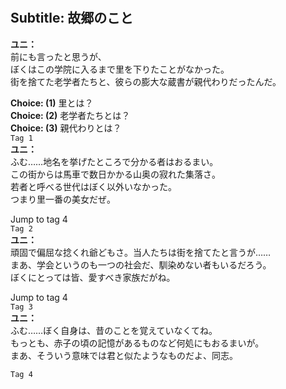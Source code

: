 # 

  
## Subtitle: 故郷のこと
  
**ユニ：**  
前にも言ったと思うが、  
ぼくはこの学院に入るまで里を下りたことがなかった。  
街を捨てた老学者たちと、彼らの膨大な蔵書が親代わりだったんだ。  
  
**Choice: (1)**  里とは？  
**Choice: (2)**  老学者たちとは？  
**Choice: (3)**  親代わりとは？  
`Tag 1`  
**ユニ：**  
ふむ……地名を挙げたところで分かる者はおるまい。  
この街からは馬車で数日かかる山奥の寂れた集落さ。  
若者と呼べる世代はぼく以外いなかった。  
つまり里一番の美女だぜ。  
  
Jump to tag 4  
`Tag 2`  
**ユニ：**  
頑固で偏屈な捻くれ爺どもさ。当人たちは街を捨てたと言うが……  
まあ、学会というのも一つの社会だ、馴染めない者もいるだろう。  
ぼくにとっては皆、愛すべき家族だがね。  
  
Jump to tag 4  
`Tag 3`  
**ユニ：**  
ふむ……ぼく自身は、昔のことを覚えていなくてね。  
もっとも、赤子の頃の記憶があるものなど何処にもおるまいが。  
まあ、そういう意味では君と似たようなものだよ、同志。  
  
`Tag 4`  
